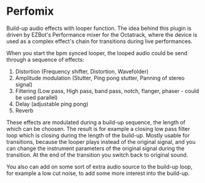 # Perfomix
 Build-up audio effects with looper function.
 The idea behind this plugin is driven by EZBot's Performance mixer for the Octatrack, where the device is used as a complex effect's chain for transitions during live performances.
 
 When you start the bpm synced looper, the looped audio could be send through a sequence of effects:
 1. Distortion (Frequency shifter, Distortion, Wavefolder)
 2. Amplitude modulation (Stutter, Ping pong stutter, Panning of stereo signal)
 3. Filtering (Low pass, High pass, band pass, notch, flanger, phaser - could be used parallel)
 4. Delay (adjustable ping pong)
 5. Reverb

These effects are modulated during a build-up sequence, the length of which can be choosen. The result is for example a closing low pass filter loop which is closing during the length of the build-up. Mostly usable for transitions, because the looper plays instead of the original signal, and you can change the instrument parameters of the original signal during the transition. At the end of the transition you switch back to original sound.

You also can add on some sort of extra audio source to the build-up loop, for example a low cut noise, to add some more interest into the build-up.

 

